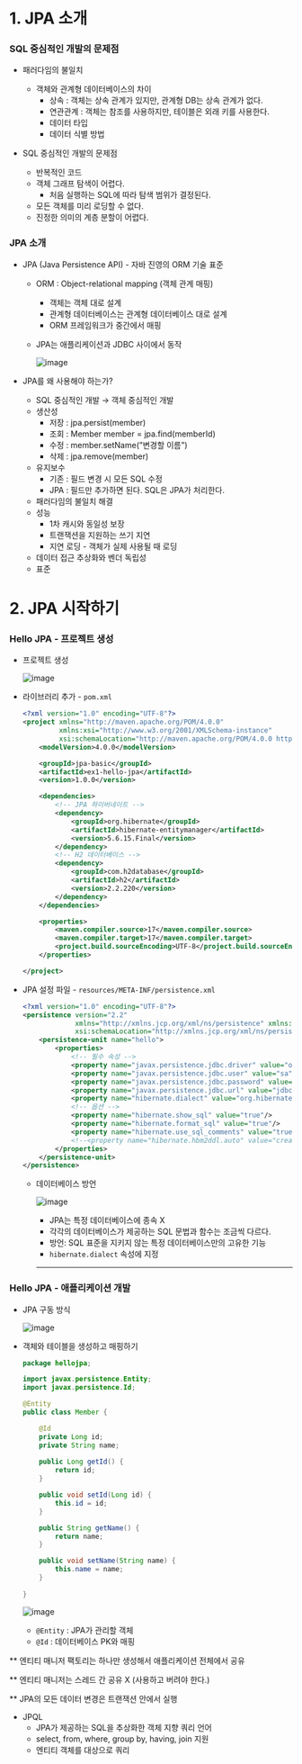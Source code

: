 # 1. JPA 소개

### SQL 중심적인 개발의 문제점

- 패러다임의 불일치
    - 객체와 관계형 데이터베이스의 차이
        - 상속 : 객체는 상속 관계가 있지만, 관계형 DB는 상속 관계가 없다.
        - 연관관계 : 객체는 참조를 사용하지만, 테이블은 외래 키를 사용한다.
        - 데이터 타입
        - 데이터 식별 방법

- SQL 중심적인 개발의 문제점
    - 반복적인 코드
    - 객체 그래프 탐색이 어렵다.
        - 처음 실행하는 SQL에 따라 탐색 범위가 결정된다.
    - 모든 객체를 미리 로딩할 수 없다.
    - 진정한 의미의 계층 분할이 어렵다.

### JPA 소개

- JPA (Java Persistence API) - 자바 진영의 ORM 기술 표준
    - ORM : Object-relational mapping  (객체 관계 매핑)
        - 객체는 객체 대로 설계
        - 관계형 데이터베이스는 관계형 데이터베이스 대로 설계
        - ORM 프레임워크가 중간에서 매핑
    - JPA는 애플리케이션과 JDBC 사이에서 동작
        
        ![image](https://github.com/Springdingdongrami/JPA-programming-basic/assets/66028419/fc8f848a-5f8f-4204-a094-957f4c9c41ed)

        
- JPA를 왜 사용해야 하는가?
    - SQL 중심적인 개발 → 객체 중심적인 개발
    - 생산성
        - 저장 : jpa.persist(member)
        - 조회 : Member member = jpa.find(memberId)
        - 수정 : member.setName(”변경할 이름”)
        - 삭제 : jpa.remove(member)
    - 유지보수
        - 기존 : 필드 변경 시 모든 SQL 수정
        - JPA : 필드만 추가하면 된다. SQL은 JPA가 처리한다.
    - 패러다임의 불일치 해결
    - 성능
        - 1차 캐시와 동일성 보장
        - 트랜잭션을 지원하는 쓰기 지연
        - 지연 로딩 - 객체가 실제 사용될 때 로딩
    - 데이터 접근 추상화와 벤더 독립성
    - 표준

# 2. JPA 시작하기

### Hello JPA - 프로젝트 생성

- 프로젝트 생성
    
    ![image](https://github.com/Springdingdongrami/JPA-programming-basic/assets/66028419/7c627379-b925-4fb3-9fb8-66b35d6ee9e1)


- 라이브러리 추가 - `pom.xml`
    
    ```xml
    <?xml version="1.0" encoding="UTF-8"?>
    <project xmlns="http://maven.apache.org/POM/4.0.0"
             xmlns:xsi="http://www.w3.org/2001/XMLSchema-instance"
             xsi:schemaLocation="http://maven.apache.org/POM/4.0.0 http://maven.apache.org/xsd/maven-4.0.0.xsd">
        <modelVersion>4.0.0</modelVersion>
    
        <groupId>jpa-basic</groupId>
        <artifactId>ex1-hello-jpa</artifactId>
        <version>1.0.0</version>
    
        <dependencies>
            <!-- JPA 하이버네이트 -->
            <dependency>
                <groupId>org.hibernate</groupId>
                <artifactId>hibernate-entitymanager</artifactId>
                <version>5.6.15.Final</version>
            </dependency>
            <!-- H2 데이터베이스 -->
            <dependency>
                <groupId>com.h2database</groupId>
                <artifactId>h2</artifactId>
                <version>2.2.220</version>
            </dependency>
        </dependencies>
    
        <properties>
            <maven.compiler.source>17</maven.compiler.source>
            <maven.compiler.target>17</maven.compiler.target>
            <project.build.sourceEncoding>UTF-8</project.build.sourceEncoding>
        </properties>
    
    </project>
    ```
    

- JPA 설정 파일 - `resources/META-INF/persistence.xml`
    
    ```xml
    <?xml version="1.0" encoding="UTF-8"?>
    <persistence version="2.2"
                 xmlns="http://xmlns.jcp.org/xml/ns/persistence" xmlns:xsi="http://www.w3.org/2001/XMLSchema-instance"
                 xsi:schemaLocation="http://xmlns.jcp.org/xml/ns/persistence http://xmlns.jcp.org/xml/ns/persistence/persistence_2_2.xsd">
        <persistence-unit name="hello">
            <properties>
                <!-- 필수 속성 -->
                <property name="javax.persistence.jdbc.driver" value="org.h2.Driver"/>
                <property name="javax.persistence.jdbc.user" value="sa"/>
                <property name="javax.persistence.jdbc.password" value=""/>
                <property name="javax.persistence.jdbc.url" value="jdbc:h2:tcp://localhost/~/test"/>
                <property name="hibernate.dialect" value="org.hibernate.dialect.H2Dialect"/>
                <!-- 옵션 -->
                <property name="hibernate.show_sql" value="true"/>
                <property name="hibernate.format_sql" value="true"/>
                <property name="hibernate.use_sql_comments" value="true"/>
                <!--<property name="hibernate.hbm2ddl.auto" value="create" />-->
            </properties>
        </persistence-unit>
    </persistence>
    ```
    
    - 데이터베이스 방언
        
        ![image](https://github.com/Springdingdongrami/JPA-programming-basic/assets/66028419/c8e529c3-ee74-4e18-95e5-56e183d656d9)

        - JPA는 특정 데이터베이스에 종속 X
        - 각각의 데이터베이스가 제공하는 SQL 문법과 함수는 조금씩 다르다.
        - 방언: SQL 표준을 지키지 않는 특정 데이터베이스만의 고유한 기능
        - `hibernate.dialect` 속성에 지정
        ****

### Hello JPA - 애플리케이션 개발

- JPA 구동 방식
    
    ![image](https://github.com/Springdingdongrami/JPA-programming-basic/assets/66028419/7dd9bc40-af6e-4150-bc80-caacf4aaad79)

- 객체와 테이블을 생성하고 매핑하기
    
    ```java
    package hellojpa;
    
    import javax.persistence.Entity;
    import javax.persistence.Id;
    
    @Entity
    public class Member {
    
        @Id
        private Long id;
        private String name;
        
        public Long getId() {
            return id;
        }
    
        public void setId(Long id) {
            this.id = id;
        }
    
        public String getName() {
            return name;
        }
    
        public void setName(String name) {
            this.name = name;
        }
        
    }
    ```
    
    ![image](https://github.com/Springdingdongrami/JPA-programming-basic/assets/66028419/aa4b3bd8-de19-4f6e-80a0-bdf87aa12025)

    - `@Entity` : JPA가 관리할 객체
    - `@Id` : 데이터베이스 PK와 매핑

** 엔티티 매니저 팩토리는 하나만 생성해서 애플리케이션 전체에서 공유

** 엔티티 매니저는 스레드 간 공유 X (사용하고 버려야 한다.)

** JPA의 모든 데이터 변경은 트랜잭션 안에서 실행

- JPQL
    - JPA가 제공하는 SQL을 추상화한 객체 지향 쿼리 언어
    - select, from, where, group by, having, join 지원
    - 엔티티 객체를 대상으로 쿼리
